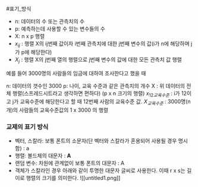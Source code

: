 #표기_방식

* n: 데이터의 수 또는 관측치의 수
*  p: 예측하는데 사용할 수 있는 변수들의 수
*  X: n x p 행렬
*  $x_{ij}$ : 행렬 X의 ij번째 값이자 i번째 관측치에 대한 j번째 변수의 값(i가 n에 해당하며 j가 p에 해당한다)
* $X_j$ : 행렬 X의 j번째 열의 행렬으로 j번째 변수의 값에 대한 모든 관측치 값 행렬

예를 들어 3000명의 사람들의 임금에 대하여 조사한다고 했을 때 

n: 데이터의 갯수인 3000
p: 나이, 교육 수준과 같은 관측치의 개수
X : 위 데이터의 전체 행렬(스프레드시트라고 생각하면 편하다) (p x n 크기의 행렬)
$x_{12교육수준}$ : i가 12이고 j가 교육수준에 해당한다고 할 때 12번째 사람의 교육수준 값.
$X_{교육수준}$ : 3000명(n개)의 사람들의 교육수준값의 1 x 3000 의 행렬


### 교제의 표기 방식

* 벡터, 스칼라: 보통 폰트의 소문자(단 벡터와 스칼라가 혼용되어 사용될 경우 명시함) : a
* 행렬: 볼드체의 대문자 : **A**
* 랜덤 변수: 차원에 관계없이 보통 폰트의 대문자 : A
* 객체가 스칼라인 경우 아래와 같이 투명한 대문자 글씨로 사용한다. 이때 r x s는 길이로 행렬의 크기를 의미한다.
![[untitled1.png]]
